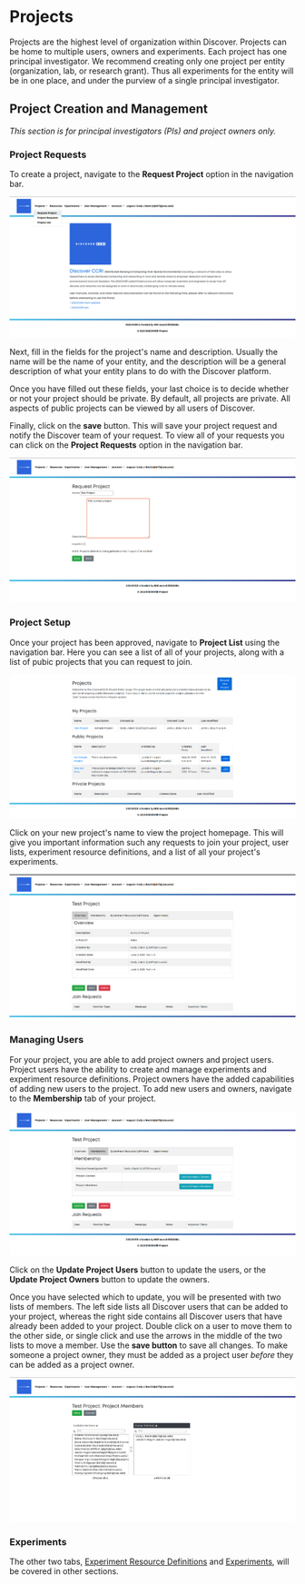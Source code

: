 # Projects


Projects are the highest level of organization within Discover. Projects can be
home to multiple users, owners and experiments. Each project has one principal
investigator. We recommend creating only one project per entity (organization, lab, or 
research grant). Thus all experiments for the entity will be in one place, and under
the purview of a single principal investigator. 



## Project Creation and Management

*This section is for principal investigators (PIs) and project owners only.*

### Project Requests
To create a project, navigate to the **Request Project** option in the navigation bar.  

![Request Project in NavBar](images/homescreen.png)

Next, fill in the fields for the project's name and description. Usually the name
will be the name of your entity, and the description will be a general description
of what your entity plans to do with the Discover platform.

Once you have filled out these fields, your last choice is to decide whether or not
your project should be private. By default, all projects are private. All aspects of
public projects can be viewed by all users of Discover.

Finally, click on the **save** button. This will save your project request and notify
the Discover team of your request. To view all of your requests you can click on the 
**Project Requests** option in the navigation bar.

![Request a Project](images/project_request.png)

### Project Setup
Once your project has been approved, navigate to **Project List** using the navigation bar.
Here you can see a list of all of your projects, along with a list of pubic projects that
you can request to join. 

![Project List](images/project_list.png)

Click on your new project's name to view the project homepage. This will give you
important information such any requests to join your project, user lists,
experiment resource definitions, and a list of all your project's experiments.

![Project Homescreen](images/project_homescreen.png)

### Managing Users
For your project, you are able to add project owners and project users. Project users
have the ability to create and manage experiments and experiment resource definitions.
Project owners have the added capabilities of adding new users to the project.
To add new users and owners, navigate to the **Membership** tab of your project.

![Project Users](images/project_users.png)

Click on the **Update Project Users** button to update the users, or the **Update Project Owners**
button to update the owners. 

Once you have selected which to update, you will be presented with two lists of members.
The left side lists all Discover users that can be added to your project, whereas the
right side contains all Discover users that have already been added to your project.
Double click on a user to move them to the other side, or single click and use the arrows
in the middle of the two lists to move a member. Use the **save button** to save all changes.
To make someone a project owner, they must be added as a project user *before* they can be added
as a project owner.  

![Adding users](images/adding_users.png)

### Experiments
The other two tabs, [Experiment Resource Definitions](resource_definitions.md) and 
[Experiments](experiments.md), will be covered in other sections.



